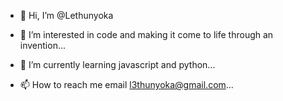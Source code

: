 - 👋 Hi, I’m @Lethunyoka
- 👀 I’m interested in code and making it come to life through an invention...
- 🌱 I’m currently learning javascript and python...
  
- 📫 How to reach me email l3thunyoka@gmail.com...

<!---
Lethunyoka/Lethunyoka is a ✨ special ✨ repository because its `README.md` (this file) appears on your GitHub profile.
You can click the Preview link to take a look at your changes.
--->
